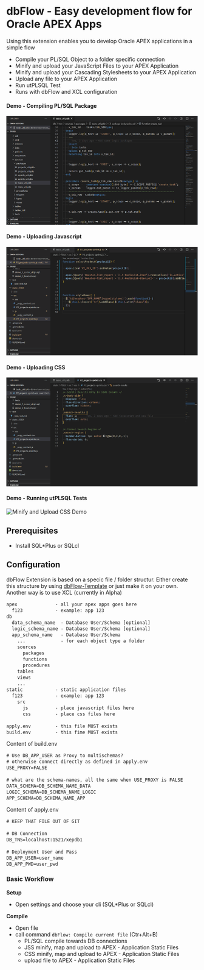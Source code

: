 # dbFlow - Easy development flow for Oracle APEX Apps

Using this extension enables you to develop Oracle APEX applications in a simple flow

- Compile your PL/SQL Object to a folder specific connection
- Minify and upload your JavaScript Files to your APEX Application
- Minify and upload your Cascading Stylesheets to your APEX Application
- Upload any file to your APEX Application
- Run utPLSQL Test
- Runs with dbFlow and XCL configuration


#### Demo - Compiling PL/SQL Package
![Compile PL/SQL Demo](images/screen-rec-vscode-compile-plsql.gif)


#### Demo - Uploading Javascript
![Minify and Upload Javascript Demo](images/screen-rec-vscode-compile-js.gif)


#### Demo - Uploading CSS
![Minify and Upload CSS Demo](images/screen-rec-vscode-compile-css.gif)

#### Demo - Running utPLSQL Tests
![Minify and Upload CSS Demo](images/screen-rec-vscode-run-utplsql)

## Prerequisites

- Install SQL\*Plus or SQLcl

## Configuration

dbFlow Extension is based on a specic file / folder structur. Either create this structure by using [dbFlow-Template](https://github.com/MaikMichel/dbFlow-template) or just make it on your own.
Another way is to use XCL (currently in Alpha)

``` shell
apex              - all your apex apps goes here
  f123            - example: app 123
db
  data_schema_name  - Database User/Schema [optional]
  logic_schema_name - Database User/Schema [optional]
  app_schema_name   - Database User/Schema
    ...             - for each object type a folder
    sources
      packages
      functions
      procedures
    tables
    views
    ...
static            - static application files
  f123            - example: app 123
    src
      js          - place javascript files here
      css         - place css files here

apply.env         - this file MUST exists
build.env         - this fime MUST exists
```

Content of build.env

``` shell
# Use DB_APP_USER as Proxy to multischemas?
# otherwise connect directly as defined in apply.env
USE_PROXY=FALSE

# what are the schema-names, all the same when USE_PROXY is FALSE
DATA_SCHEMA=DB_SCHEMA_NAME_DATA
LOGIC_SCHEMA=DB_SCHEMA_NAME_LOGIC
APP_SCHEMA=DB_SCHEMA_NAME_APP
```

Content of apply.env

``` shell
# KEEP THAT FILE OUT OF GIT

# DB Connection
DB_TNS=localhost:1521/xepdb1

# Deployment User and Pass
DB_APP_USER=user_name
DB_APP_PWD=user_pwd
```


### Basic Workflow

**Setup**

- Open settings and choose your cli (SQL\*Plus or SQLcl)

**Compile**

- Open file
- call command `dbFlow: Compile current file` (Ctr+Alt+B)
  - PL/SQL compile towards DB connections
  - JSS minify, map and upload to APEX - Application Static Files
  - CSS minify, map and upload to APEX - Application Static Files
  - upload file to APEX - Application Static Files
